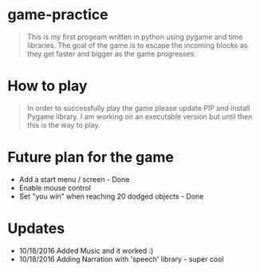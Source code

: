 # game-practice

>This is my first progeam written in python using pygame and time libraries.
>The goal of the game is to escape the incoming blocks as they get faster and bigger as the game progresses.

# How to play
>In order to successfully play the game please update PIP and install Pygame library. I am working on an executable version
>but until then this is the way to play.


# Future plan for the game

- Add a start menu / screen - Done
- Enable mouse control
- Set "you win" when reaching 20 dodged objects - Done

# Updates


- 10/18/2016 Added Music and it worked :)
- 10/18/2016 Adding Narration with 'speech' library - super cool
